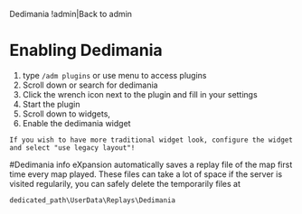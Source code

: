 ﻿Dedimania
!admin|Back to admin

# Enabling Dedimania
1. type `/adm plugins` or use menu to access plugins
2. Scroll down or search for dedimania
3. Click the wrench icon next to the plugin and fill in your settings
4. Start the plugin
5. Scroll down to widgets,
6. Enable the dedimania widget

```
If you wish to have more traditional widget look, configure the widget and select "use legacy layout"!
```

#Dedimania info
eXpansion automatically saves a replay file of the map first time every map played.
These files can take a lot of space if the server is visited regularily, you can safely delete the temporarily files at

`dedicated_path\UserData\Replays\Dedimania`


